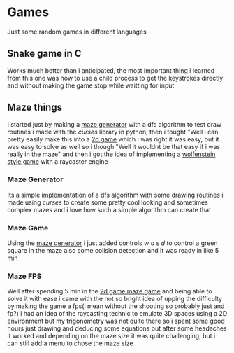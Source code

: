 # Games
Just some random games in different languages

## Snake game in C
Works much better than i anticipated, the most important thing i learned 
from this one was how to use a child process to get the keystrokes directly and without making the game stop while waitting for input

## Maze things
I started just by making a [maze generator]([#maze-generator](https://github.com/K4rma13/Games/tree/master/mazeGen)) with a dfs algorithm to test draw routines i made with the *curses* library in python, then i tought "Well i can pretty easily make this into a [2d game]([#maze-game](https://github.com/K4rma13/Games/tree/master/mazeGame)) which i was right it was easy, but it was easy to solve as well so i though "Well it wouldnt be that easy if i was really in the maze" and then i got the idea of implementing a [wolfenstein style game]([#maze-fps](https://github.com/K4rma13/Games/tree/master/fpsMaze)) with a raycaster engine 
### Maze Generator
Its a simple implementation of a dfs algorithm with some drawing routines i made using *curses* to create some pretty cool looking and sometimes complex mazes and i love how such a simple algorithm can create that
### Maze Game
Using the [maze generator]([#maze-generator](https://github.com/K4rma13/Games/tree/master/mazeGen)) i just added controls _w a s d_ to control a green square in the maze also some colision detection and it was ready in like 5 min
### Maze FPS
Well after spending 5 min in the [2d game maze game]([#maze-game](https://github.com/K4rma13/Games/tree/master/mazeGame)) and being able to solve it with ease i came with the not so bright idea of upping the difficulty by making the game a fps(i mean without the shooting so probably just and fp?) i had an idea of the raycasting technic to emulate 3D spaces using a 2D environment but my trigonometry was not quite there so i spent some good hours just drawing and deducing some equations but after some headaches it worked and depending on the maze size it was quite challenging, but i can still add a menu to chose the maze size
